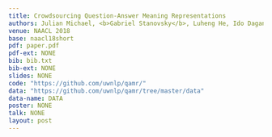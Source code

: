 ```yaml
---
title: Crowdsourcing Question-Answer Meaning Representations
authors: Julian Michael, <b>Gabriel Stanovsky</b>, Luheng He, Ido Dagan, Luke Zettlemoyer
venue: NAACL 2018
base: naacl18short
pdf: paper.pdf
pdf-ext: NONE
bib: bib.txt
bib-ext: NONE
slides: NONE
code: "https://github.com/uwnlp/qamr/"
data: "https://github.com/uwnlp/qamr/tree/master/data"
data-name: DATA
poster: NONE
talk: NONE
layout: post
---
```

